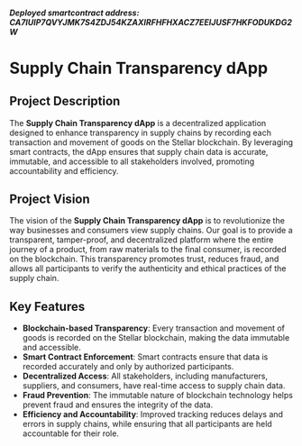 ##### Deployed smartcontract address: CA7IUIP7QVYJMK7S4ZDJ54KZAXIRFHFHXACZ7EEIJUSF7HKFODUKDG2W

# Supply Chain Transparency dApp

## Project Description
The **Supply Chain Transparency dApp** is a decentralized application designed to enhance transparency in supply chains by recording each transaction and movement of goods on the Stellar blockchain. By leveraging smart contracts, the dApp ensures that supply chain data is accurate, immutable, and accessible to all stakeholders involved, promoting accountability and efficiency.

## Project Vision
The vision of the **Supply Chain Transparency dApp** is to revolutionize the way businesses and consumers view supply chains. Our goal is to provide a transparent, tamper-proof, and decentralized platform where the entire journey of a product, from raw materials to the final consumer, is recorded on the blockchain. This transparency promotes trust, reduces fraud, and allows all participants to verify the authenticity and ethical practices of the supply chain.

## Key Features
- **Blockchain-based Transparency**: Every transaction and movement of goods is recorded on the Stellar blockchain, making the data immutable and accessible.
- **Smart Contract Enforcement**: Smart contracts ensure that data is recorded accurately and only by authorized participants.
- **Decentralized Access**: All stakeholders, including manufacturers, suppliers, and consumers, have real-time access to supply chain data.
- **Fraud Prevention**: The immutable nature of blockchain technology helps prevent fraud and ensures the integrity of the data.
- **Efficiency and Accountability**: Improved tracking reduces delays and errors in supply chains, while ensuring that all participants are held accountable for their role.

